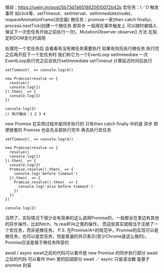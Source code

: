 摘自：https://juejin.im/post/5b73d7a6518825610072b42b
宏任务：I／O 触发事件 如click等、setTimeout、setInterval、setImmediate(node)、requestAnimationFrame(浏览器)
微任务：promise一家(then catch finally)、process.nextTick(创建一个微任务 即异步 一般用在事件触发上 可以随时被插入 保证下一次宏任务开始之前执行一次)、MutationObserver observe() 方法 在指定的DOM变化时调用

处理完一个宏任务后 会看看有没有微任务需要执行 如果有则先执行微任务 执行完之后再开启下一个宏任务时 我们称它为一个EventLoop
setImmediate 一次EventLoop执行完之后会执行setImmediate
setTimeout 计算延迟时间后执行

```
setTimeout(_ => console.log(4))

new Promise(resolve => {
  resolve()
  console.log(1)
}).then(_ => {
  console.log(3)
})

console.log(2)
// 执行输出：1 2 3 4
```
new Promise 在实例过程中是同步执行的 只有then catch finally 中的是 异步
即使嵌套的 Promise 也会先全部执行完毕 再去执行宏任务
```
setTimeout(_ => console.log(4))

new Promise(resolve => {
  resolve()
  console.log(1)
}).then(_ => {
  console.log(3)
  Promise.resolve().then(_ => {
    console.log('before timeout')
  }).then(_ => {
    Promise.resolve().then(_ => {
      console.log('also before timeout')
    })
  })
})

console.log(2)
```
当然了，实际情况下很少会有简单的这么调用Promise的，一般都会在里边有其他的异步操作，比如fetch、fs.readFile之类的操作。
而这些其实就相当于注册了一个宏任务，而非是微任务。
P.S. 在Promise/A+的规范中，Promise的实现可以是微任务，也可以是宏任务，但是普遍的共识表示(至少Chrome是这么做的)，Promise应该是属于微任务阵营的

await / async
await之前的代码可以看作是 new Promise 的同步执行部分 
await之后的代码 可以看作 then 里的回调部分
await ／ async 只是语法糖 是基于promise 封装
